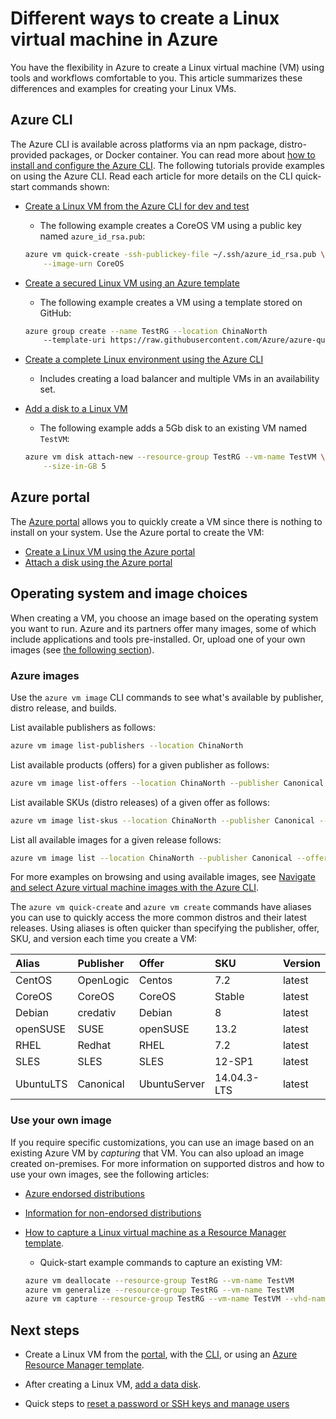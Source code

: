 <properties
	pageTitle="Different ways to create a Linux VM | Azure"
	description="Learn the different ways to create a Linux virtual machine on Azure, including links to tools and tutorials for each method."
	services="virtual-machines-linux"
	documentationCenter=""
	authors="iainfoulds"
	manager="timlt"
	editor=""
	tags="azure-resource-manager"/>

<tags
	ms.service="virtual-machines-linux"
	ms.devlang="na"
	ms.topic="get-started-article"
	ms.tgt_pltfrm="vm-linux"
	ms.workload="infrastructure-services"
	ms.date="09/27/2016"
	wacn.date=""
	ms.author="iainfou"/>

# Different ways to create a Linux virtual machine in Azure

You have the flexibility in Azure to create a Linux virtual machine (VM) using tools and workflows comfortable to you. This article summarizes these differences and examples for creating your Linux VMs.


## Azure CLI 

The Azure CLI is available across platforms via an npm package, distro-provided packages, or Docker container. You can read more about [how to install and configure the Azure CLI](/documentation/articles/xplat-cli-install/). The following tutorials provide examples on using the Azure CLI. Read each article for more details on the CLI quick-start commands shown:

- [Create a Linux VM from the Azure CLI for dev and test](/documentation/articles/virtual-machines-linux-quick-create-cli/)
	- The following example creates a CoreOS VM using a public key named `azure_id_rsa.pub`:

	```bash
	azure vm quick-create -ssh-publickey-file ~/.ssh/azure_id_rsa.pub \
		--image-urn CoreOS
	```

- [Create a secured Linux VM using an Azure template](/documentation/articles/virtual-machines-linux-create-ssh-secured-vm-from-template/)
	- The following example creates a VM using a template stored on GitHub:

	```bash
	azure group create --name TestRG --location ChinaNorth 
		--template-uri https://raw.githubusercontent.com/Azure/azure-quickstart-templates/master/101-vm-sshkey/azuredeploy.json
	```

- [Create a complete Linux environment using the Azure CLI](/documentation/articles/virtual-machines-linux-create-cli-complete/)
	- Includes creating a load balancer and multiple VMs in an availability set.

- [Add a disk to a Linux VM](/documentation/articles/virtual-machines-linux-add-disk/)
	- The following example adds a 5Gb disk to an existing VM named `TestVM`:

	```bash
	azure vm disk attach-new --resource-group TestRG --vm-name TestVM \
		--size-in-GB 5
	```

## Azure portal

The [Azure portal](https://portal.azure.cn) allows you to quickly create a VM since there is nothing to install on your system. Use the Azure portal to create the VM:

- [Create a Linux VM using the Azure portal](/documentation/articles/virtual-machines-linux-quick-create-portal/) 
- [Attach a disk using the Azure portal](/documentation/articles/virtual-machines-linux-attach-disk-portal/)


## Operating system and image choices
When creating a VM, you choose an image based on the operating system you want to run. Azure and its partners offer many images, some of which include applications and tools pre-installed. Or, upload one of your own images (see [the following section](#use-your-own-image)).

### Azure images
Use the `azure vm image` CLI commands to see what's available by publisher, distro release, and builds.

List available publishers as follows:

```bash
azure vm image list-publishers --location ChinaNorth
```

List available products (offers) for a given publisher as follows:

```bash
azure vm image list-offers --location ChinaNorth --publisher Canonical
```

List available SKUs (distro releases) of a given offer as follows:

```bash
azure vm image list-skus --location ChinaNorth --publisher Canonical --offer UbuntuServer
```

List all available images for a given release follows:

```bash
azure vm image list --location ChinaNorth --publisher Canonical --offer UbuntuServer --sku 16.04.0-LTS
```

For more examples on browsing and using available images, see [Navigate and select Azure virtual machine images with the Azure CLI](/documentation/articles/virtual-machines-linux-cli-ps-findimage/).

The `azure vm quick-create` and `azure vm create` commands have aliases you can use to quickly access the more common distros and their latest releases. Using aliases is often quicker than specifying the publisher, offer, SKU, and version each time you create a VM:

| Alias     | Publisher | Offer        | SKU         | Version |
|:----------|:----------|:-------------|:------------|:--------|
| CentOS    | OpenLogic | Centos       | 7.2         | latest  |
| CoreOS    | CoreOS    | CoreOS       | Stable      | latest  |
| Debian    | credativ  | Debian       | 8           | latest  |
| openSUSE  | SUSE      | openSUSE     | 13.2        | latest  |
| RHEL      | Redhat    | RHEL         | 7.2         | latest  |
| SLES      | SLES      | SLES         | 12-SP1      | latest  |
| UbuntuLTS | Canonical | UbuntuServer | 14.04.3-LTS | latest  |

### Use your own image

If you require specific customizations, you can use an image based on an existing Azure VM by *capturing* that VM. You can also upload an image created on-premises. For more information on supported distros and how to use your own images, see the following articles:

- [Azure endorsed distributions](/documentation/articles/virtual-machines-linux-endorsed-distros/)

- [Information for non-endorsed distributions](/documentation/articles/virtual-machines-linux-create-upload-generic/)

- [How to capture a Linux virtual machine as a Resource Manager template](/documentation/articles/virtual-machines-linux-capture-image/).
	- Quick-start example commands to capture an existing VM:

	```bash
	azure vm deallocate --resource-group TestRG --vm-name TestVM
	azure vm generalize --resource-group TestRG --vm-name TestVM
	azure vm capture --resource-group TestRG --vm-name TestVM --vhd-name-prefix CapturedVM
	```

## Next steps

- Create a Linux VM from the [portal](/documentation/articles/virtual-machines-linux-quick-create-portal/), with the [CLI](/documentation/articles/virtual-machines-linux-quick-create-cli/), or using an [Azure Resource Manager template](/documentation/articles/virtual-machines-linux-cli-deploy-templates/).

- After creating a Linux VM, [add a data disk](/documentation/articles/virtual-machines-linux-add-disk/).

- Quick steps to [reset a password or SSH keys and manage users](/documentation/articles/virtual-machines-linux-using-vmaccess-extension/)
